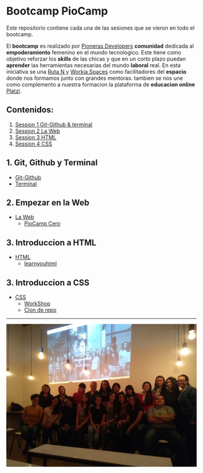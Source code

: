 # Bootcamp PioCamp

Este repositorio contiene cada una de las sesiones que se vieron en todo el bootcamp.

El **bootcamp** es realizado por [Pioneras Developers][] **comunidad** dedicada al **empoderamiento** femenino en el mundo tecnologico. Este tiene como objetivo reforzar los **skills** de las chicas y que en un corto plazo puedan **aprender** las herramientas necesarias del mundo **laboral** real.
En esta iniciativa se una [Ruta N ][]y [Workia Spaces][] como facilitadores del **espacio** donde nos formamos junto con grandes mentoras. tambien se nos une como complemento a nuestra formacion la plataforma de **educacion online** [Platzi][].

## Contenidos:
1. [Session 1 Git-Github & terminal](#1-git-github-y-terminal)
2. [Session 2 La Web](#2-empezar-en-la-web)
3. [Session 3 HTML](#3-introduccion-a-html)
4. [Session 4 CSS](#4-introduccion-a-css)


## 1. Git, Github y Terminal
* [Git-Github][]
* [Terminal][]

## 2. Empezar en la Web
* [La Web][]
    * [PioCamp Cero][]

## 3. Introduccion a HTML
* [HTML][]
    * [learnyouhtml][]

## 3. Introduccion a CSS
* [CSS][]
    * [WorkShop][]
    * [Clon de repo][]

---
![PioCamp][]

<!--links-->
[Platzi]: https://platzi.com/
[Workia Spaces]: https://workia.space/
[Ruta N]: https://www.rutanmedellin.org/es/
[Pioneras Developers]: http://pionerasdev.co/
[Git-Github]: https://calypsobronte.github.io/pioCamp2018/session1/git-github.html
[Terminal]: https://calypsobronte.github.io/pioCamp2018/session1/terminal.html
[La Web]: https://calypsobronte.github.io/pioCamp2018/session2/empezar-en-la-web.html
[HTML]: https://calypsobronte.github.io/pioCamp2018/session3/introduccion-a-html.html
[PioCamp Cero]: /session2/piocamp/
[learnyouhtml]: /session3/learnyouhtml/
[CSS]: https://calypsobronte.github.io/pioCamp2018/session4/introduccion-a-css.html
[WorkShop]: https://calypsobronte.github.io/pioCamp2018/session4/workshop-css-desde-cero/index.html
[Clon de repo]: https://calypsobronte.github.io/pioCamp2018/session4/clone-piocamp-css-workshop/final/index.html

<!--imagenes-->
[PioCamp]: /assets/piocamp.jpg